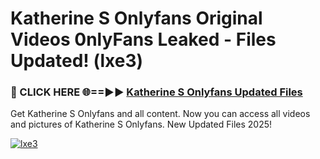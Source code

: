 # Katherine S Onlyfans Original Videos 0nlyFans Leaked - Files Updated! (lxe3)

<h3>🔴 CLICK HERE 🌐==►► <a href="https://tinyurl.com/x26r9saj" rel="nofollow">Katherine S Onlyfans Updated Files</a></h3>

Get Katherine S Onlyfans and all content. Now you can access all videos and pictures of Katherine S Onlyfans. New Updated Files 2025!

[![lxe3](https://i.imgur.com/LkgZPqh.gif)](https://tinyurl.com/x26r9saj)
